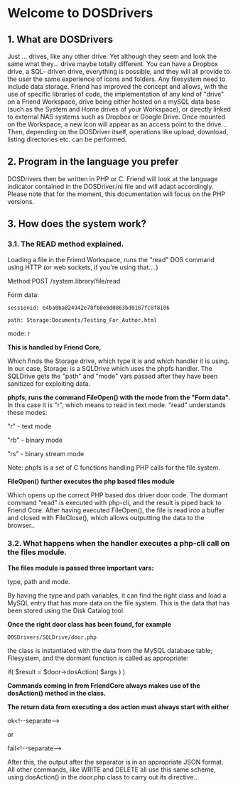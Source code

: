 # Welcome to DOSDrivers

## 1. What are DOSDrivers
Just ... drives, like any other drive. Yet although they seem and look the same
what they... drive maybe totally different. You can have a Dropbox drive, a SQL-
driven drive, everything is possible, and they will all provide to the user
the same experience of icons and folders.
Any filesystem need to include data storage. Friend has improved the concept and
allows, with the use of specific libraries of code, the implementation of any kind
of "drive" on a Friend Workspace, drive being either hosted on a mySQL data base
(such as the System and Home drives of your Workspace), or directly linked to
external NAS systems such as Dropbox or Google Drive.
Once mounted on the Workspace, a new icon will appear as an access point to the
drive... Then, depending on the DOSDriver itself, operations like upload, download,
listing directories etc. can be performed.

## 2. Program in the language you prefer
DOSDrivers then be written in PHP or C. Friend will look at the language indicator
contained in the DOSDriver.ini file and will adapt accordingly. Please note that
for the moment, this documentation will focus on the PHP versions.

## 3. How does the system work?

### 3.1. The READ method explained.

Loading a file in the Friend Workspace, runs the "read" DOS command using
HTTP (or web sockets, if you're using that....)

Method:POST /system.library/file/read

Form data:

    sessionid: e4ba0ba824942e78fb0e8d0863bd0187fc8f8106

    path: Storage:Documents/Testing_For_Author.html

mode: r


__This is handled by Friend Core,__

Which finds the Storage drive, which type it is and which handler it is using.
In our case, Storage: is a SQLDrive which uses the phpfs handler.
The SQLDrive gets the "path" and "mode" vars passed after they have been
sanitized for exploiting data.


__phpfs, runs the command FileOpen() with the mode from the "Form data".__
In this case it is "r", which means to read in text mode. "read" understands these
modes:


 "r" - text mode

 "rb" - binary mode

 "rs" - binary stream mode

Note: phpfs is a set of C functions handling PHP calls for the file system.

__FileOpen() further executes the php based files module__

Which opens up the correct PHP based dos driver door code.
The dormant command "read" is executed with php-cli, and the result is
piped back to Friend Core.
After having executed FileOpen(), the file is read into a buffer and closed with
FileClose(), which allows outputting the data to the browser..


### 3.2. What happens when the handler executes a php-cli call on the files module.


__The files module is passed three important vars:__

type, path and mode.

By having the type and path variables, it can find the right class and load
a MySQL entry that has more data on the file system. This is the data that
has been stored using the Disk Catalog tool.

__Once the right door class has been found, for example__

    DOSDrivers/SQLDrive/door.php
the class is instantiated with the data from the MySQL database table;
Filesystem, and the dormant function is called as appropriate:

   if( $result = $door->dosAction( $args ) )

__Commands coming in from FriendCore always makes use of the dosAction() method in the class.__

__The return data from executing a dos action must always start with either__

   ok\<!--separate-->

  or

   fail\<!--separate-->

After this, the output after the separator is in an appropriate JSON format.
All other commands, like WRITE and DELETE all use this same scheme, using
dosAction() in the door.php class to carry out its directive..




